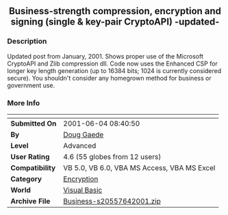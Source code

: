 ﻿<div align="center">

## Business\-strength compression, encryption and signing \(single & key\-pair CryptoAPI\) \-updated\-


</div>

### Description

Updated post from January, 2001. Shows proper use of the Microsoft CryptoAPI and Zlib compression dll. Code now uses the Enhanced CSP for longer key length generation (up to 16384 bits; 1024 is currently considered secure). You shouldn't consider any homegrown method for business or government use.
 
### More Info
 


<span>             |<span>
---                |---
**Submitted On**   |2001-06-04 08:40:50
**By**             |[Doug Gaede](https://github.com/Planet-Source-Code/PSCIndex/blob/master/ByAuthor/doug-gaede.md)
**Level**          |Advanced
**User Rating**    |4.6 (55 globes from 12 users)
**Compatibility**  |VB 5\.0, VB 6\.0, VBA MS Access, VBA MS Excel
**Category**       |[Encryption](https://github.com/Planet-Source-Code/PSCIndex/blob/master/ByCategory/encryption__1-48.md)
**World**          |[Visual Basic](https://github.com/Planet-Source-Code/PSCIndex/blob/master/ByWorld/visual-basic.md)
**Archive File**   |[Business\-s20557642001\.zip](https://github.com/Planet-Source-Code/doug-gaede-business-strength-compression-encryption-and-signing-single-key-pair-cryptoapi-__1-23761/archive/master.zip)








